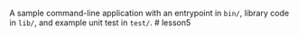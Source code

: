 A sample command-line application with an entrypoint in `bin/`, library code
in `lib/`, and example unit test in `test/`.
#   l e s s o n 5  
 